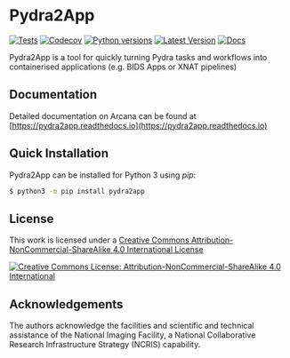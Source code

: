 # Pydra2App

[![Tests](https://github.com/ArcanaFramework/pydra2app/actions/workflows/ci-cd.yml/badge.svg)](https://github.com/ArcanaFramework/pydra2app/actions/workflows/ci-cd.yml)
[![Codecov](https://codecov.io/gh/ArcanaFramework/pydra2app/branch/main/graph/badge.svg?token=UIS0OGPST7)](https://codecov.io/gh/ArcanaFramework/pydra2app)
[![Python versions](https://img.shields.io/pypi/pyversions/pydra2app.svg)](https://pypi.python.org/pypi/pydra2app/)
[![Latest Version](https://img.shields.io/pypi/v/pydra2app.svg)](https://pypi.python.org/pypi/pydra2app/)
[![Docs](https://img.shields.io/badge/docs-latest-brightgreen.svg?style=flat)](https://pydra2appframework.github.io/pydra2app)

Pydra2App is a tool for quickly turning Pydra tasks and workflows into containerised
applications (e.g. BIDS Apps or XNAT pipelines)

## Documentation

Detailed documentation on Arcana can be found at [https://pydra2app.readthedocs.io](https://pydra2app.readthedocs.io)


## Quick Installation

Pydra2App can be installed for Python 3 using *pip*:

```bash
$ python3 -m pip install pydra2app
```

## License

This work is licensed under a
[Creative Commons Attribution-NonCommercial-ShareAlike 4.0 International License](http://creativecommons.org/licenses/by-nc-sa/4.0/)

[![Creative Commons License: Attribution-NonCommercial-ShareAlike 4.0 International](https://i.creativecommons.org/l/by-nc-sa/4.0/88x31.png)](http://creativecommons.org/licenses/by-nc-sa/4.0/)


## Acknowledgements

The authors acknowledge the facilities and scientific and technical assistance of the National Imaging Facility, a National Collaborative Research Infrastructure Strategy (NCRIS) capability.

[Arcana]: http://pydra2app.readthedocs.io
[Pydra]: http://pydra.readthedocs.io
[XNAT]: http://xnat.org
[BIDS]: http://bids.neuroimaging.io/
[`Environment Modules`]: http://modules.sourceforge.net
